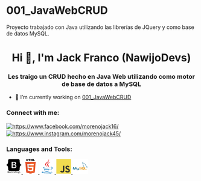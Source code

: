 # 001_JavaWebCRUD
Proyecto trabajado con Java utilizando las librerías de JQuery y como base de datos MySQL.
<h1 align="center">Hi 👋, I'm Jack Franco (NawijoDevs)</h1>
<h3 align="center">Les traigo un CRUD hecho en Java Web utilizando como motor de base de datos a MySQL</h3>

- 🔭 I’m currently working on [001_JavaWebCRUD](https://github.com/FrancoJack123/001_JavaWebCRUD)

<h3 align="left">Connect with me:</h3>
<p align="left">
<a href="https://fb.com/https://www.facebook.com/morenojack16/" target="blank"><img align="center" src="https://raw.githubusercontent.com/rahuldkjain/github-profile-readme-generator/master/src/images/icons/Social/facebook.svg" alt="https://www.facebook.com/morenojack16/" height="30" width="40" /></a>
<a href="https://instagram.com/https://www.instagram.com/morenojack45/" target="blank"><img align="center" src="https://raw.githubusercontent.com/rahuldkjain/github-profile-readme-generator/master/src/images/icons/Social/instagram.svg" alt="https://www.instagram.com/morenojack45/" height="30" width="40" /></a>
</p>

<h3 align="left">Languages and Tools:</h3>
<p align="left"> <a href="https://getbootstrap.com" target="_blank" rel="noreferrer"> <img src="https://raw.githubusercontent.com/devicons/devicon/master/icons/bootstrap/bootstrap-plain-wordmark.svg" alt="bootstrap" width="40" height="40"/> </a> <a href="https://www.w3.org/html/" target="_blank" rel="noreferrer"> <img src="https://raw.githubusercontent.com/devicons/devicon/master/icons/html5/html5-original-wordmark.svg" alt="html5" width="40" height="40"/> </a> <a href="https://www.java.com" target="_blank" rel="noreferrer"> <img src="https://raw.githubusercontent.com/devicons/devicon/master/icons/java/java-original.svg" alt="java" width="40" height="40"/> </a> <a href="https://developer.mozilla.org/en-US/docs/Web/JavaScript" target="_blank" rel="noreferrer"> <img src="https://raw.githubusercontent.com/devicons/devicon/master/icons/javascript/javascript-original.svg" alt="javascript" width="40" height="40"/> </a> <a href="https://www.mysql.com/" target="_blank" rel="noreferrer"> <img src="https://raw.githubusercontent.com/devicons/devicon/master/icons/mysql/mysql-original-wordmark.svg" alt="mysql" width="40" height="40"/> </a> </p>
